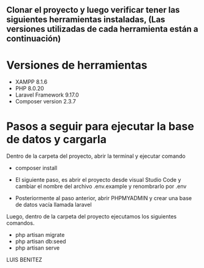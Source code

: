 ## Clonar el proyecto y luego verificar tener las siguientes herramientas instaladas, (Las versiones utilizadas de cada herramienta están a continuación)

# Versiones de herramientas 
- XAMPP 8.1.6
- PHP 8.0.20 
- Laravel Framework 9.17.0 
- Composer version 2.3.7

# Pasos a seguir para ejecutar la base de datos y cargarla

Dentro de la carpeta del proyecto, abrir la terminal y ejecutar comando 

- composer install

- El siguiente paso, es abrir el proyecto desde visual Studio Code y cambiar el nombre del archivo .env.example y renombrarlo por .env

- Posteriormente al paso anterior, abrir PHPMYADMIN y crear una base de datos vacía llamada laravel 

Luego, dentro de la carpeta del proyecto ejecutamos los siguientes comandos.

- php artisan migrate 
- php artisan db:seed
- php artisan serve 






LUIS BENITEZ 













